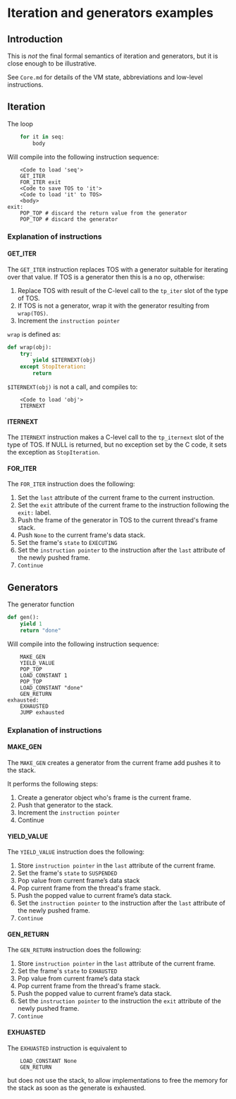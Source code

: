 # Iteration and generators examples

## Introduction

This is *not* the final formal semantics of iteration and generators, but it is close enough to be illustrative.

See `Core.md` for details of the VM state, abbreviations and low-level instructions.

## Iteration

The loop

```python
    for it in seq:
        body
```

Will compile into the following instruction sequence:

```
    <Code to load 'seq'>
    GET_ITER
    FOR_ITER exit
    <Code to save TOS to 'it'>
    <Code to load 'it' to TOS>
    <body>
exit:
    POP_TOP # discard the return value from the generator
    POP_TOP # discard the generator
```

### Explanation of instructions

#### GET_ITER

The `GET_ITER` instruction replaces TOS with a generator suitable for iterating over that value.
If TOS is a generator then this is a no op, otherwise:

1. Replace TOS with result of the C-level call to the `tp_iter` slot of the type of TOS.
2. If TOS is not a generator, wrap it with the generator resulting from `wrap(TOS)`.
3. Increment the `instruction pointer`

`wrap` is defined as:

```python
def wrap(obj):
    try:
        yield $ITERNEXT(obj)
    except StopIteration:
        return
```

`$ITERNEXT(obj)` is not a call, and compiles to:

```
    <Code to load 'obj'>
    ITERNEXT
```

#### ITERNEXT

The `ITERNEXT` instruction makes a C-level call to the `tp_iternext` slot of the type of TOS. 
If NULL is returned, but no exception set by the C code, it sets the exception as `StopIteration`.

#### FOR_ITER

The `FOR_ITER` instruction does the following:

1. Set the `last` attribute of the current frame to the current instruction.
2. Set the `exit` attribute of the current frame to the instruction following the `exit:` label.
3. Push the frame of the generator in TOS to the current thread's frame stack.
4. Push `None` to the current frame's data stack.
5. Set the frame's `state` to `EXECUTING`
6. Set the `instruction pointer` to the instruction after the `last` attribute of the newly pushed frame.
3. `Continue`

## Generators

The generator function

```python
def gen():
    yield 1
    return "done"
```

Will compile into the following instruction sequence:

```
    MAKE_GEN
    YIELD_VALUE
    POP_TOP
    LOAD_CONSTANT 1
    POP_TOP
    LOAD_CONSTANT "done"
    GEN_RETURN
exhausted:
    EXHAUSTED
    JUMP exhausted
```

### Explanation of instructions

#### MAKE_GEN

The `MAKE_GEN` creates a generator from the current frame add pushes it to the stack.

It performs the following steps:

1. Create a generator object who's frame is the current frame.
2. Push that generator to the stack.
3. Increment the `instruction pointer`
4. Continue

#### YIELD_VALUE

The `YIELD_VALUE` instruction does the following:

1. Store `instruction pointer` in the `last` attribute of the current frame.
2. Set the frame's `state` to `SUSPENDED`
3. Pop value from current frame’s data stack
4. Pop current frame from the thread's frame stack.
5. Push the popped value to current frame’s data stack.
6. Set the `instruction pointer` to the instruction after the `last` attribute of the newly pushed frame.
7. `Continue`

#### GEN_RETURN

The `GEN_RETURN` instruction does the following:

1. Store `instruction pointer` in the `last` attribute of the current frame.
2. Set the frame's `state` to `EXHAUSTED`
3. Pop value from current frame’s data stack
4. Pop current frame from the thread's frame stack.
5. Push the popped value to current frame’s data stack.
6. Set the `instruction pointer` to the instruction the `exit` attribute of the newly pushed frame.
7. `Continue`

#### EXHUASTED

The `EXHUASTED` instruction is equivalent to 
```
    LOAD_CONSTANT None
    GEN_RETURN
```
but does not use the stack, to allow implementations to free the memory for the stack as soon as the generate is exhausted.







